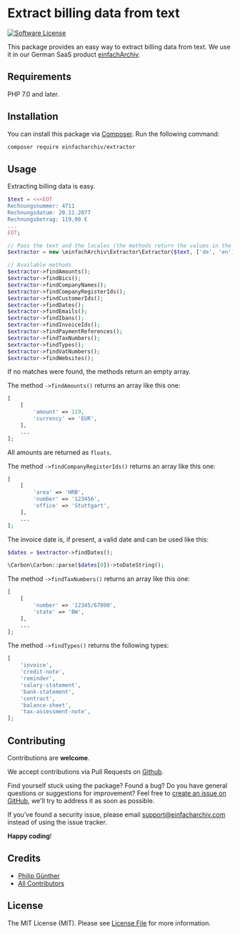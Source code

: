 # Extract billing data from text

[![Software License](https://img.shields.io/badge/license-MIT-brightgreen.svg?style=flat-square)](LICENSE.md)

This package provides an easy way to extract billing data from text. We use it in our German SaaS product [einfachArchiv](https://www.einfacharchiv.com).

## Requirements

PHP 7.0 and later.

## Installation

You can install this package via [Composer](http://getcomposer.org/). Run the following command:

```bash
composer require einfacharchiv/extractor
```

## Usage

Extracting billing data is easy.

```php
$text = <<<EOT
Rechnungsnummer: 4711
Rechnungsdatum: 20.11.2077
Rechnungsbetrag: 119,00 €
...
EOT;

// Pass the text and the locales (the methods return the values in the same order)
$extractor = new \einfachArchiv\Extractor\Extractor($text, ['de', 'en']);

// Available methods
$extractor->findAmounts();
$extractor->findBics();
$extractor->findCompanyNames();
$extractor->findCompanyRegisterIds();
$extractor->findCustomerIds();
$extractor->findDates();
$extractor->findEmails();
$extractor->findIbans();
$extractor->findInvoiceIds();
$extractor->findPaymentReferences();
$extractor->findTaxNumbers();
$extractor->findTypes();
$extractor->findVatNumbers();
$extractor->findWebsites();
```

If no matches were found, the methods return an empty array.

The method `->findAmounts()` returns an array like this one:

```php
[
    [
        'amount' => 119,
        'currency' => 'EUR',
    ],
    ...
];
```

All amounts are returned as `floats`.

The method `->findCompanyRegisterIds()` returns an array like this one:

```php
[
    [
        'area' => 'HRB',
        'number' => '123456',
        'office' => 'Stuttgart',
    ],
    ...
];
```

The invoice date is, if present, a valid date and can be used like this:

```php
$dates = $extractor->findDates();

\Carbon\Carbon::parse($dates[0])->toDateString();
```

The method `->findTaxNumbers()` returns an array like this one:

```php
[
    [
        'number' => '12345/67890',
        'state' => 'BW',
    ],
    ...
];
```

The method `->findTypes()` returns the following types:

```php
[
    'invoice',
    'credit-note',
    'reminder',
    'salary-statement',
    'bank-statement',
    'contract',
    'balance-sheet',
    'tax-assessment-note',
];
```

## Contributing
Contributions are **welcome**.

We accept contributions via Pull Requests on [Github](https://github.com/einfachArchiv/extractor).

Find yourself stuck using the package? Found a bug? Do you have general questions or suggestions for improvement? Feel free to [create an issue on GitHub](https://github.com/einfachArchiv/extractor/issues), we'll try to address it as soon as possible.

If you've found a security issue, please email [support@einfacharchiv.com](mailto:support@einfacharchiv.com) instead of using the issue tracker.

**Happy coding**!

## Credits

- [Philip Günther](https://github.com/Pag-Man)
- [All Contributors](https://github.com/einfachArchiv/extractor/contributors)

## License

The MIT License (MIT). Please see [License File](LICENSE) for more information.

